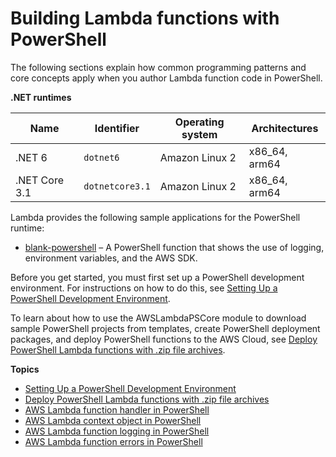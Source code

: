 # Building Lambda functions with PowerShell<a name="lambda-powershell"></a>

The following sections explain how common programming patterns and core concepts apply when you author Lambda function code in PowerShell\.


**\.NET runtimes**  

| Name | Identifier | Operating system | Architectures | 
| --- | --- | --- | --- | 
|  \.NET 6  |  `dotnet6`  |  Amazon Linux 2  |  x86\_64, arm64  | 
|  \.NET Core 3\.1  |  `dotnetcore3.1`  |  Amazon Linux 2  |  x86\_64, arm64  | 

Lambda provides the following sample applications for the PowerShell runtime:
+ [blank\-powershell](https://github.com/awsdocs/aws-lambda-developer-guide/tree/main/sample-apps/blank-powershell) – A PowerShell function that shows the use of logging, environment variables, and the AWS SDK\.

Before you get started, you must first set up a PowerShell development environment\. For instructions on how to do this, see [Setting Up a PowerShell Development Environment](powershell-devenv.md)\.

To learn about how to use the AWSLambdaPSCore module to download sample PowerShell projects from templates, create PowerShell deployment packages, and deploy PowerShell functions to the AWS Cloud, see [Deploy PowerShell Lambda functions with \.zip file archives](powershell-package.md)\.

**Topics**
+ [Setting Up a PowerShell Development Environment](powershell-devenv.md)
+ [Deploy PowerShell Lambda functions with \.zip file archives](powershell-package.md)
+ [AWS Lambda function handler in PowerShell](powershell-handler.md)
+ [AWS Lambda context object in PowerShell](powershell-context.md)
+ [AWS Lambda function logging in PowerShell](powershell-logging.md)
+ [AWS Lambda function errors in PowerShell](powershell-exceptions.md)